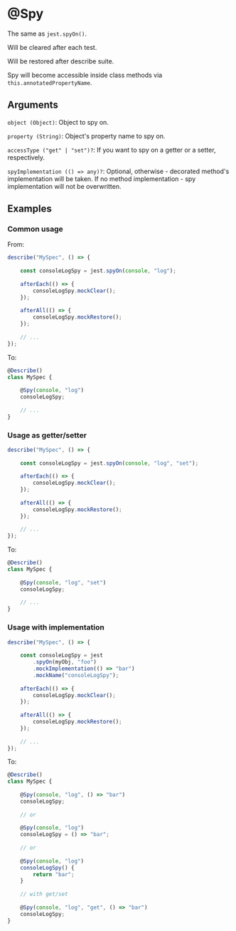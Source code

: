 # @Spy

The same as `jest.spyOn()`.

Will be cleared after each test.

Will be restored after describe suite.

Spy will become accessible inside class methods via `this.annotatedPropertyName`.

## Arguments

`object (Object)`: Object to spy on.

`property (String)`: Object's property name to spy on.

`accessType ("get" | "set")?`: If you want to spy on a getter or a setter, respectively.

`spyImplementation (() => any)?`: Optional, otherwise - decorated method's implementation will be taken. If no method implementation - spy implementation will not be overwritten.

## Examples

### Common usage

From:

```typescript
describe("MySpec", () => {
    
    const consoleLogSpy = jest.spyOn(console, "log");
    
    afterEach(() => {
        consoleLogSpy.mockClear();
    });
    
    afterAll(() => {
        consoleLogSpy.mockRestore();
    });
    
    // ...
});
```

To:

```typescript
@Describe()
class MySpec {
  
    @Spy(console, "log")
    consoleLogSpy;
    
    // ...
}
```

### Usage as getter/setter

```typescript
describe("MySpec", () => {
    
    const consoleLogSpy = jest.spyOn(console, "log", "set");
    
    afterEach(() => {
        consoleLogSpy.mockClear();
    });
    
    afterAll(() => {
        consoleLogSpy.mockRestore();
    });
    
    // ...
});
```

To:

```typescript
@Describe()
class MySpec {
  
    @Spy(console, "log", "set")
    consoleLogSpy;
    
    // ...
}
```

### Usage with implementation

```typescript
describe("MySpec", () => {
    
    const consoleLogSpy = jest
        .spyOn(myObj, "foo")
        .mockImplementation(() => "bar")
        .mockName("consoleLogSpy");
    
    afterEach(() => {
        consoleLogSpy.mockClear();
    });
    
    afterAll(() => {
        consoleLogSpy.mockRestore();
    });
    
    // ...
});
```

To:

```typescript
@Describe()
class MySpec {
  
    @Spy(console, "log", () => "bar")
    consoleLogSpy;
    
    // or
    
    @Spy(console, "log")
    consoleLogSpy = () => "bar";
    
    // or
        
    @Spy(console, "log")
    consoleLogSpy() {
        return "bar";
    }
    
    // with get/set
    
    @Spy(console, "log", "get", () => "bar")
    consoleLogSpy;
}
```
